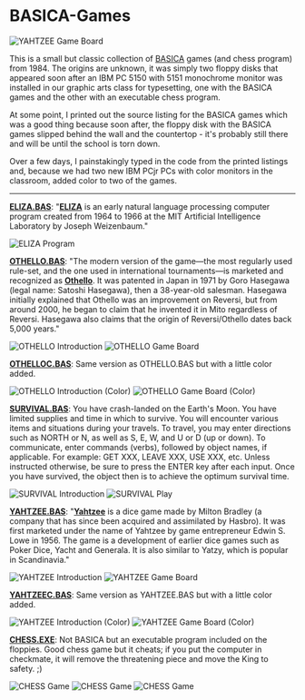# BASICA-Games

![YAHTZEE Game Board](images/YAHTZEE_board.png)

This is a small but classic collection of [BASICA](https://en.wikipedia.org/wiki/IBM_BASIC#IBM_Advanced_BASIC) games (and chess program) from 1984. The origins are unknown, it was simply two floppy disks that appeared soon after an IBM PC 5150 with 5151 monochrome monitor was installed in our graphic arts class for typesetting, one with the BASICA games and the other with an executable chess program.

At some point, I printed out the source listing for the BASICA games which was a good thing because soon after, the floppy disk with the BASICA games slipped behind the wall and the countertop - it's probably still there and will be until the school is torn down.

Over a few days, I painstakingly typed in the code from the printed listings and, because we had two new IBM PCjr PCs with color monitors in the classroom, added color to two of the games.

---

**[ELIZA.BAS](ELIZA.BAS)**: "[**ELIZA**](https://en.wikipedia.org/wiki/ELIZA) is an early natural language processing computer program created from 1964 to 1966 at the MIT Artificial Intelligence Laboratory by Joseph Weizenbaum."

![ELIZA Program](images/ELIZA.png)

**[OTHELLO.BAS](OTHELLO.BAS)**: "The modern version of the game—the most regularly used rule-set, and the one used in international tournaments—is marketed and recognized as [**Othello**](https://en.wikipedia.org/wiki/Reversi#Othello). It was patented in Japan in 1971 by Goro Hasegawa (legal name: Satoshi Hasegawa), then a 38-year-old salesman. Hasegawa initially explained that Othello was an improvement on Reversi, but from around 2000, he began to claim that he invented it in Mito regardless of Reversi. Hasegawa also claims that the origin of Reversi/Othello dates back 5,000 years."

![OTHELLO Introduction](images/OTHELLO_intro.png)
![OTHELLO Game Board](images/OTHELLO_board.png)

**[OTHELLOC.BAS](OTHELLOC.BAS)**: Same version as OTHELLO.BAS but with a little color added.

![OTHELLO Introduction (Color)](images/OTHELLO_intro_color.png)
![OTHELLO Game Board (Color)](images/OTHELLO_board_color.png)

**[SURVIVAL.BAS](SURVIVAL.BAS)**: You have crash-landed on the Earth's Moon. You have limited supplies and time in which to survive. You will encounter various items and situations during your travels. To travel, you may enter directions such as NORTH or N, as well as S, E, W, and U or D (up or down). To communicate, enter commands (verbs), followed by object names, if applicable. For example: GET XXX, LEAVE XXX, USE XXX, etc. Unless instructed otherwise, be sure to press the ENTER key after each input. Once you have survived, the object then is to achieve the optimum survival time.

![SURVIVAL Introduction](images/SURVIVAL_intro.png)
![SURVIVAL Play](images/SURVIVAL_play.png)

**[YAHTZEE.BAS](YAHTZEE.BAS)**: "[**Yahtzee**](https://en.wikipedia.org/wiki/Yahtzee) is a dice game made by Milton Bradley (a company that has since been acquired and assimilated by Hasbro). It was first marketed under the name of Yahtzee by game entrepreneur Edwin S. Lowe in 1956. The game is a development of earlier dice games such as Poker Dice, Yacht and Generala. It is also similar to Yatzy, which is popular in Scandinavia."

![YAHTZEE Introduction](images/YAHTZEE_intro.png)
![YAHTZEE Game Board](images/YAHTZEE_board.png)

**[YAHTZEEC.BAS](YAHTZEEC.BAS)**: Same version as YAHTZEE.BAS but with a little color added.

![YAHTZEE Introduction (Color)](images/YAHTZEE_intro_color.png)
![YAHTZEE Game Board (Color)](images/YAHTZEE_board_color.png)

**[CHESS.EXE](CHESS.EXE)**: Not BASICA but an executable program included on the floppies. Good chess game but it cheats; if you put the computer in checkmate, it will remove the threatening piece and move the King to safety. ;)

![CHESS Game](images/CHESS_intro.png)
![CHESS Game](images/CHESS_instructions.png)
![CHESS Game](images/CHESS_board.png)
